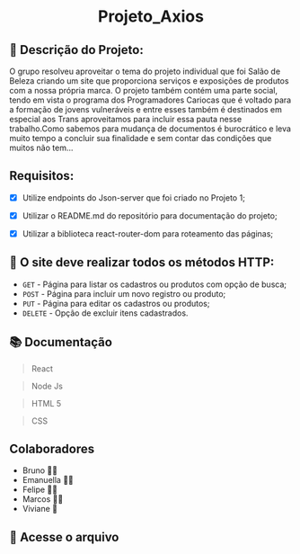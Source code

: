<h1 align="center"> Projeto_Axios</h1>

## :pencil: Descrição do Projeto: 
O grupo resolveu aproveitar o tema do projeto individual que foi Salão de Beleza criando um site que proporciona serviços e exposições de produtos
com a nossa própria marca.
O projeto também contém uma parte social, tendo em vista o programa dos Programadores Cariocas que é voltado para a formação de jovens vulneráveis e entre esses também é destinados em especial aos Trans aproveitamos para incluir essa pauta nesse trabalho.Como sabemos para mudança de documentos é burocrático e leva muito tempo a concluir sua finalidade e sem contar das condições que muitos não tem...

## Requisitos: 

- [x] Utilize endpoints do Json-server que foi criado
no Projeto 1;

- [x] Utilizar o README.md do repositório para
documentação do projeto;

- [x] Utilizar a biblioteca react-router-dom para
roteamento das páginas;

 ## :rocket: O site deve realizar todos os métodos HTTP:

- `GET` - Página para listar os
cadastros ou produtos com
opção de busca;
- `POST` - Página para incluir um
novo registro ou produto;
- `PUT` - Página para editar os
cadastros ou produtos;
- `DELETE` - Opção de excluir itens
cadastrados.

## :books: Documentação
> React 

> Node Js

> HTML 5

> CSS

## Colaboradores 
* Bruno  :bearded_person:🏻 
* Emanuella  👩‍💼
* Felipe  🧔💼
* Marcos  👨‍💼
* Viviane :haircut:

## :open_file_folder: Acesse o arquivo

